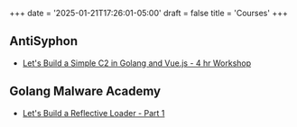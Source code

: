 +++
date = '2025-01-21T17:26:01-05:00'
draft = false
title = 'Courses'
+++

## AntiSyphon
- [Let's Build a Simple C2 in Golang and Vue.js - 4 hr Workshop](/antisyphon/workshop/moc/)

## Golang Malware Academy
- [Let's Build a Reflective Loader - Part 1](/gma/reflective1/moc/)